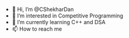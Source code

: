 - 👋 Hi, I’m @CShekharDan
- 👀 I’m interested in Competitive Programming
- 🌱 I’m currently learning C++ and DSA
- 📫 How to reach me 

<!---
CShekharDan/CShekharDan is a ✨ special ✨ repository because its `README.md` (this file) appears on your GitHub profile.
You can click the Preview link to take a look at your changes.
--->
